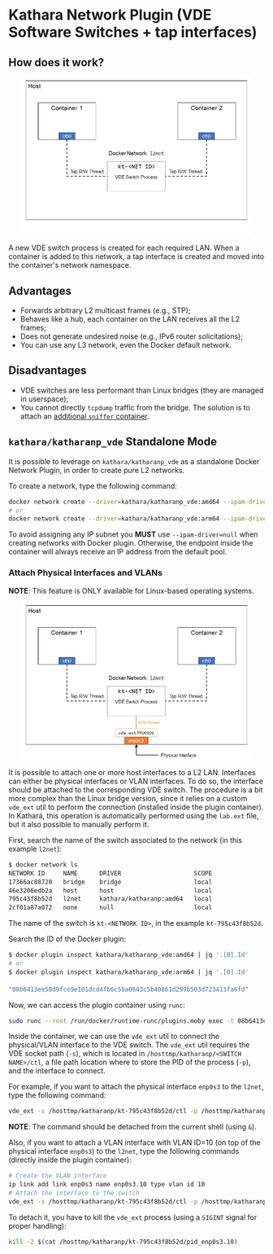 # Kathara Network Plugin (VDE Software Switches + tap interfaces)

## How does it work?

<p align="center">
    <img src="/images/vde-no-ext.PNG" alt="Kathara Network Plugin (VDE Switches)" width="450" />
</p>

A new VDE switch process is created for each required LAN. When a container is added to this network, a tap interface is created and moved into the container's network namespace.

## Advantages
- Forwards arbitrary L2 multicast frames (e.g., STP);
- Behaves like a hub, each container on the LAN receives all the L2 frames;
- Does not generate undesired noise (e.g., IPv6 router solicitations);
- You can use any L3 network, even the Docker default network.

## Disadvantages
- VDE switches are less performant than Linux bridges (they are managed in userspace);
- You cannot directly `tcpdump` traffic from the bridge. The solution is to attach an [additional `sniffer` container](https://github.com/KatharaFramework/Kathara-Labs/tree/main/tutorials/capture-packets).

## `kathara/katharanp_vde` Standalone Mode

It is possible to leverage on `kathara/katharanp_vde` as a standalone Docker Network Plugin, in order to create pure L2 networks.

To create a network, type the following command:
```bash
docker network create --driver=kathara/katharanp_vde:amd64 --ipam-driver=null l2net
# or
docker network create --driver=kathara/katharanp_vde:arm64 --ipam-driver=null l2net
```

To avoid assigning any IP subnet you **MUST** use `--ipam-driver=null` when creating networks with Docker plugin. Otherwise, the endpoint inside the container will always receive an IP address from the default pool.

### Attach Physical Interfaces and VLANs
**NOTE**: This feature is ONLY available for Linux-based operating systems.

<p align="center">
    <img src="/images/vde-ext.PNG" alt="Kathara Network Plugin with Physical Interfaces (VDE Switches)" width="450" />
</p>

It is possible to attach one or more host interfaces to a L2 LAN. Interfaces can either be physical interfaces or VLAN interfaces.
To do so, the interface should be attached to the corresponding VDE switch. The procedure is a bit more complex than the Linux bridge version, since it relies on a custom `vde_ext` util to perform the connection (installed inside the plugin container). In Kathará, this operation is automatically performed using the `lab.ext` file, but it also possible to manually perform it.

First, search the name of the switch associated to the network (in this example `l2net`):
```bash
$ docker network ls
NETWORK ID     NAME      DRIVER                    SCOPE
17366ac88720   bridge    bridge                    local
46e3206edb2a   host      host                      local
795c43f8b52d   l2net     kathara/katharanp:amd64   local
2cf01a87a072   none      null                      local
```

The name of the switch is `kt-<NETWORK ID>`, in the example `kt-795c43f8b52d`.

Search the ID of the Docker plugin:
```bash
$ docker plugin inspect kathara/katharanp_vde:amd64 | jq '.[0].Id'
# or
$ docker plugin inspect kathara/katharanp_vde:arm64 | jq '.[0].Id'

"08b6413ee58d9fce9e101dcd4fb6c5ba0643c5b40861d299b503d723413fa6fd"
```

Now, we can access the plugin container using `runc`:
```bash
sudo runc --root /run/docker/runtime-runc/plugins.moby exec -t 08b6413ee58d9fce9e101dcd4fb6c5ba0643c5b40861d299b503d723413fa6fd sh
```

Inside the container, we can use the `vde_ext` util to connect the physical/VLAN interface to the VDE switch. The `vde_ext` util requires the VDE socket path (`-s`), which is located in `/hosttmp/katharanp/<SWITCH NAME>/ctl`, a file path location where to store the PID of the process (`-p`), and the interface to connect. 

For example, if you want to attach the physical interface `enp0s3` to the `l2net`, type the following command:
```bash
vde_ext -s /hosttmp/katharanp/kt-795c43f8b52d/ctl -p /hosttmp/katharanp/kt-795c43f8b52d/pid_enp0s3 enp0s3 &
```

**NOTE**: The command should be detached from the current shell (using `&`).

Also, if you want to attach a VLAN interface with VLAN ID=10 (on top of the physical interface `enp0s3`) to the `l2net`, type the following commands (directly inside the plugin container):
```bash
# Create the VLAN interface
ip link add link enp0s3 name enp0s3.10 type vlan id 10
# Attach the interface to the switch
vde_ext -s /hosttmp/katharanp/kt-795c43f8b52d/ctl -p /hosttmp/katharanp/kt-795c43f8b52d/pid_enp0s3.10 enp0s3.10 &
```

To detach it, you have to kill the `vde_ext` process (using a `SIGINT` signal for proper handling):
```bash
kill -2 $(cat /hosttmp/katharanp/kt-795c43f8b52d/pid_enp0s3.10)
```